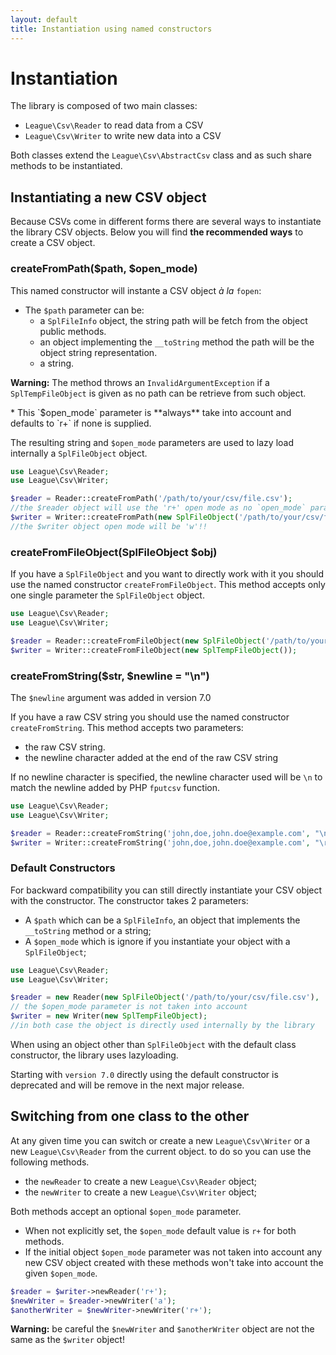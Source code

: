 ```yaml
---
layout: default
title: Instantiation using named constructors
---
```


# Instantiation

The library is composed of two main classes:

* `League\Csv\Reader` to read data from a CSV
* `League\Csv\Writer` to write new data into a CSV

Both classes extend the `League\Csv\AbstractCsv` class and as such share methods to be instantiated.

## Instantiating a new CSV object

Because CSVs come in different forms there are several ways to instantiate the library CSV objects.
Below you will find **the recommended ways** to create a CSV object.

### createFromPath($path, $open_mode)

This named constructor will instante a CSV object *à la* `fopen`:

* The `$path` parameter can be:
    * a `SplFileInfo` object, the string path will be fetch from the object public methods.
    * an object implementing the `__toString` method the path will be the object string representation.
    * a string.

<p class="message-warning"><strong>Warning:</strong> The method throws an <code>InvalidArgumentException</code> if a <code>SplTempFileObject</code> is given as no path can be retrieve from such object.</p>
* This `$open_mode` parameter is **always** take into account and defaults to `r+` if none is supplied.

The resulting string and `$open_mode` parameters are used to lazy load internally a `SplFileObject` object.

~~~php
use League\Csv\Reader;
use League\Csv\Writer;

$reader = Reader::createFromPath('/path/to/your/csv/file.csv');
//the $reader object will use the 'r+' open mode as no `open_mode` parameter was supplied.
$writer = Writer::createFromPath(new SplFileObject('/path/to/your/csv/file.csv', 'a+'), 'w');
//the $writer object open mode will be 'w'!!
~~~

### createFromFileObject(SplFileObject $obj)

If you have a `SplFileObject` and you want to directly work with it you should use the named constructor `createFromFileObject`. This method accepts only one single parameter the `SplFileObject` object.

~~~php
use League\Csv\Reader;
use League\Csv\Writer;

$reader = Reader::createFromFileObject(new SplFileObject('/path/to/your/csv/file.csv'));
$writer = Writer::createFromFileObject(new SplTempFileObject());

~~~

### createFromString($str, $newline = "\n")

<p class="message-notice">The <code>$newline</code> argument was added in version 7.0</p>

If you have a raw CSV string you should use the named constructor `createFromString`. This method accepts two parameters:

- the raw CSV string.
- the newline character added at the end of the raw CSV string

If no newline character is specified, the newline character used will be `\n` to match the newline added by PHP `fputcsv` function.

~~~php
use League\Csv\Reader;
use League\Csv\Writer;

$reader = Reader::createFromString('john,doe,john.doe@example.com', "\n");
$writer = Writer::createFromString('john,doe,john.doe@example.com', "\r\n");

~~~

### Default Constructors

For backward compatibility you can still directly instantiate your CSV object with the constructor. The constructor takes 2 parameters:

* A `$path` which can be a `SplFileInfo`, an object that implements the `__toString` method or a string;
* A `$open_mode` which is ignore if you instantiate your object with a `SplFileObject`;

~~~php
use League\Csv\Reader;
use League\Csv\Writer;

$reader = new Reader(new SplFileObject('/path/to/your/csv/file.csv'), 'wb');
// the $open_mode parameter is not taken into account
$writer = new Writer(new SplTempFileObject);
//in both case the object is directly used internally by the library

~~~

When using an object other than `SplFileObject` with the default class constructor, the library uses lazyloading.

<p class="message-notice">Starting with <code>version 7.0</code> directly using the default constructor is deprecated and will be remove in the next major release.</p>

## Switching from one class to the other

At any given time you can switch or create a new `League\Csv\Writer` or a new `League\Csv\Reader` from the current object. to do so you can use the following methods.

* the `newReader` to create a new `League\Csv\Reader` object;
* the `newWriter` to create a new `League\Csv\Writer` object;

Both methods accept an optional `$open_mode` parameter.

* When not explicitly set, the `$open_mode` default value is `r+` for both methods.
* If the initial object `$open_mode` parameter was not taken into account any new CSV object created with these methods won't take into account the given `$open_mode`.

~~~php
$reader = $writer->newReader('r+');
$newWriter = $reader->newWriter('a');
$anotherWriter = $newWriter->newWriter('r+');
~~~

<p class="message-warning"><strong>Warning:</strong> be careful the <code>$newWriter</code> and <code>$anotherWriter</code> object are not the same as the <code>$writer</code> object!</p>